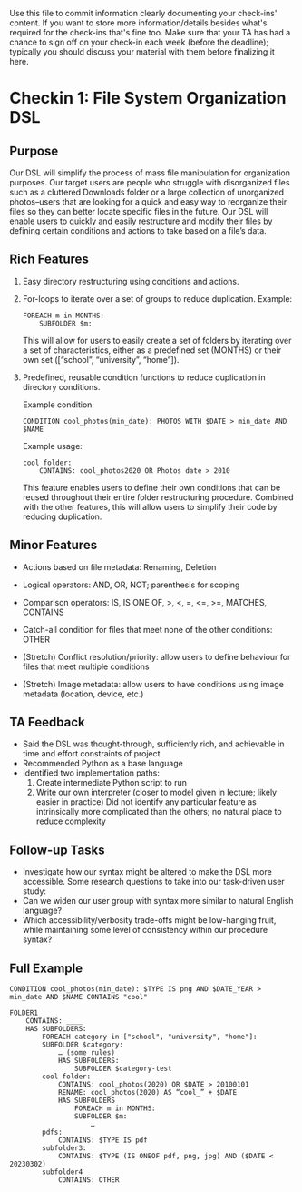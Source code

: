 Use this file to commit information clearly documenting your check-ins' content. If you want to store more information/details besides what's required for the check-ins that's fine too. Make sure that your TA has had a chance to sign off on your check-in each week (before the deadline); typically you should discuss your material with them before finalizing it here.

# Checkin 1: File System Organization DSL
## Purpose
Our DSL will simplify the process of mass file manipulation for organization purposes. Our target users are people who struggle with disorganized files such as a cluttered Downloads folder or a large collection of unorganized photos–users that are looking for a quick and easy way to reorganize their files so they can better locate specific files in the future. Our DSL will enable users to quickly and easily restructure and modify their files by defining certain conditions and actions to take based on a file’s data.


## Rich Features
1. Easy directory restructuring using conditions and actions.

2. For-loops to iterate over a set of groups to reduce duplication.
Example: 

    ```
    FOREACH m in MONTHS:
        SUBFOLDER $m:
    ```

    This will allow for users to easily create a set of folders by iterating over a set of characteristics, either as a predefined set (MONTHS) or their own set ([“school”, “university”, “home”]). 

3. Predefined, reusable condition functions to reduce duplication in directory conditions.

    Example condition:
    ```
	CONDITION cool_photos(min_date): PHOTOS WITH $DATE > min_date AND $NAME
    ```
    Example usage: 
    ```
	cool folder:
        CONTAINS: cool_photos2020 OR Photos date > 2010
    ```

    This feature enables users to define their own conditions that can be reused throughout their entire folder restructuring procedure. Combined with the other features, this will allow users to simplify their code by reducing duplication.

## Minor Features
- Actions based on file metadata: Renaming, Deletion

- Logical operators: AND, OR, NOT; parenthesis for scoping

- Comparison operators: IS, IS ONE OF, >, <, =, <=, >=, MATCHES, CONTAINS

- Catch-all condition for files that meet none of the other conditions: OTHER

- (Stretch) Conflict resolution/priority: allow users to define behaviour for files that meet multiple conditions 

- (Stretch) Image metadata: allow users to have conditions using image metadata (location, device, etc.)

## TA Feedback
- Said the DSL was thought-through, sufficiently rich, and achievable in time and effort constraints of project
- Recommended Python as a base language
- Identified two implementation paths:
    1. Create intermediate Python script to run
    2. Write our own interpreter (closer to model given in lecture; likely easier in practice)
Did not identify any particular feature as intrinsically more complicated than the others; no natural place to reduce complexity

## Follow-up Tasks
- Investigate how our syntax might be altered to make the DSL more accessible. Some research questions to take into our task-driven user study:
- Can we widen our user group with syntax more similar to natural English language?
- Which accessibility/verbosity trade-offs might be low-hanging fruit, while maintaining some level of consistency within our procedure syntax?

## Full Example
```
CONDITION cool_photos(min_date): $TYPE IS png AND $DATE_YEAR > min_date AND $NAME CONTAINS "cool"

FOLDER1
    CONTAINS: ____
    HAS SUBFOLDERS:
        FOREACH category in ["school", "university", "home"]:
        SUBFOLDER $category:
            … (some rules)
            HAS SUBFOLDERS:
                SUBFOLDER $category-test	
        cool folder:
            CONTAINS: cool_photos(2020) OR $DATE > 20100101
            RENAME: cool_photos(2020) AS “cool_” + $DATE
            HAS SUBFOLDERS
                FOREACH m in MONTHS:
                SUBFOLDER $m:
                    …
        pdfs: 
            CONTAINS: $TYPE IS pdf
        subfolder3:
            CONTAINS: $TYPE (IS ONEOF pdf, png, jpg) AND ($DATE < 20230302)
        subfolder4
            CONTAINS: OTHER
```